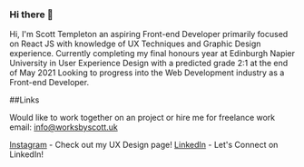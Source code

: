 ### Hi there 👋

Hi, I'm Scott Templeton an aspiring Front-end Developer primarily focused 
on React JS with knowledge of UX Techniques and Graphic Design experience. 
Currently completing my final honours year at Edinburgh Napier University 
in User Experience Design with a predicted grade 2:1 at the end of May 2021
Looking to progress into the Web Development industry as a Front-end Developer.

##Links

Would like to work together on an project or hire me for freelance work email:
<info@worksbyscott.uk>

[Instagram](https://www.instagram.com/worksbyscott) - Check out my UX Design page!
[LinkedIn](https://www.linkedin.com/in/scott-templeton-252293b3/) - Let's Connect on LinkedIn!
